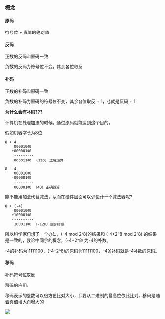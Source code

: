 

### 概念

#### 原码

符号位 + 真值的绝对值

#### 反码

正数的反码和原码一致

负数的反码为符号位不变，其余各位取反

#### 补码

正数的补码和原码一致

负数的补码为原码的符号位不变，其余各位取反 + 1，也就是反码 + 1

**为什么会有补码???**

计算机在处理加法的时候，通过原码就能达到这个目的。

假如机器字长为8位
```
8 + 4
	00001000
   +00000100
	---------
	00001100  (12D) 正确运算
```
```
8 - 4
	00001000
   -00000100
	---------
    00000100 （4D）正确运算
```
能不能用加法代替减法，从而在硬件层面可以少设计一个减法器呢?

```
8 + (-4)
	00001000
   +10000100
   ----------
    10001100 （-12D）运算错误
```

所以科学家们想了一个办法，(-4 mod 2^8)的结果和 (-4+2^8 mod 2^8) 的结果是一致的，数论中同余的概念，(-4+2^8) 为-4的补数。

-4的补码为11111100，(-4+2^8)的原码为11111100，-4的补码就是-4补数的原码。

#### 移码

补码符号位取反

移码的应用:

移码表示的整数可以很方便比对大小，只要从二进制的最高位依此比对，移码是随着真值增大而增大的

<img src="../../images/QQ截图20201202192955.png">



